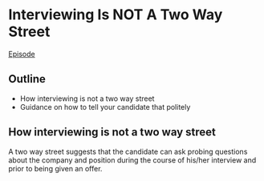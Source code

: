 # Interviewing Is NOT A Two Way Street

[Episode](https://pca.st/jt900p87)

## Outline

- How interviewing is not a two way street
- Guidance on how to tell your candidate that politely

## How interviewing is not a two way street

A two way street suggests that the candidate can ask probing questions about the company and position during the course of his/her interview and prior to being given an offer.
